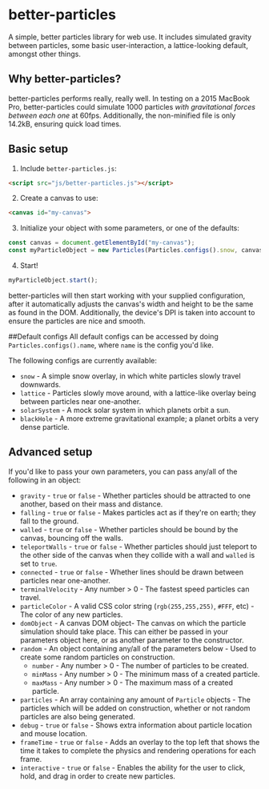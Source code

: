 # better-particles
A simple, better particles library for web use. It includes simulated gravity between particles, some basic user-interaction, a lattice-looking default, amongst other things.

## Why better-particles?
better-particles performs really, really well. In testing on a 2015 MacBook Pro, better-particles could simulate 1000 particles *with gravitational forces between each one* at 60fps. Additionally, the non-minified file is only 14.2kB, ensuring quick load times. 

## Basic setup
1. Include `better-particles.js`:

  ```html
  <script src="js/better-particles.js"></script>
  ```
2. Create a canvas to use:

  ```html
  <canvas id="my-canvas">
  ```
3. Initialize your object with some parameters, or one of the defaults:
  
  ```javascript
  const canvas = document.getElementById("my-canvas");
  const myParticleObject = new Particles(Particles.configs().snow, canvas);
  ```
4. Start!
  
  ```javascript
  myParticleObject.start();
  ```

better-particles will then start working with your supplied configuration, after it automatically adjusts the canvas's width and height to be the same as found in the DOM. Additionally, the device's DPI is taken into account to ensure the particles are nice and smooth.

##Default configs
All default configs can be accessed by doing `Particles.configs().name`, where `name` is the config you'd like.

The following configs are currently available:
* `snow` - A simple snow overlay, in which white particles slowly travel downwards.
* `lattice` - Particles slowly move around, with a lattice-like overlay being between particles near one-another.
* `solarSystem` - A mock solar system in which planets orbit a sun.
* `blackHole` - A more extreme gravitational example; a planet orbits a very dense particle.

## Advanced setup
If you'd like to pass your own parameters, you can pass any/all of the following in an object:
* `gravity` - `true` or `false` - Whether particles should be attracted to one another, based on their mass and distance.
* `falling` - `true` or `false` - Makes particles act as if they're on earth; they fall to the ground.
* `walled` - `true` or `false` - Whether particles should be bound by the canvas, bouncing off the walls.
* `teleportWalls` - `true` or `false` - Whether particles should just teleport to the other side of the canvas when they collide with a wall and `walled` is set to `true`.
* `connected` - `true` or `false` - Whether lines should be drawn between particles near one-another.
* `terminalVelocity` - Any number > 0 - The fastest speed particles can travel.
* `particleColor` - A valid CSS color string (`rgb(255,255,255)`, `#FFF`, etc) - The color of any new particles.
* `domObject` - A canvas DOM object- The canvas on which the particle simulation should take place. This can either be passed in your parameters object here, or as another parameter to the constructor.
* `random` - An object containing any/all of the parameters below - Used to create some random particles on construction.
  * `number` - Any number > 0 - The number of particles to be created.
  * `minMass` - Any number > 0 - The minimum mass of a created particle.
  * `maxMass` - Any number > 0 - The maximum mass of a created particle.
* `particles` - An array containing any amount of `Particle` objects - The particles which will be added on construction, whether or not random particles are also being generated.
* `debug` - `true` or `false` - Shows extra information about particle location and mouse location.
* `frameTime` - `true` or `false` - Adds an overlay to the top left that shows the time it takes to complete the physics and rendering operations for each frame.
* `interactive` - `true` or `false` - Enables the ability for the user to click, hold, and drag in order to create new particles.
